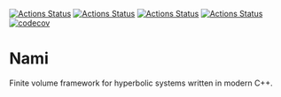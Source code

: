 [![Actions Status](https://github.com/cxkoda/nami/workflows/MacOS/badge.svg)](https://github.com/cxkoda/nami/actions)
[![Actions Status](https://github.com/cxkoda/nami/workflows/Ubuntu/badge.svg)](https://github.com/cxkoda/nami/actions)
[![Actions Status](https://github.com/cxkoda/nami/workflows/Style/badge.svg)](https://github.com/cxkoda/nami/actions)
[![Actions Status](https://github.com/cxkoda/nami/workflows/Install/badge.svg)](https://github.com/cxkoda/nami/actions)
[![codecov](https://codecov.io/gh/cxkoda/nami/branch/master/graph/badge.svg)](https://codecov.io/gh/cxkoda/nami)

# Nami

Finite volume framework for hyperbolic systems written in modern C++.